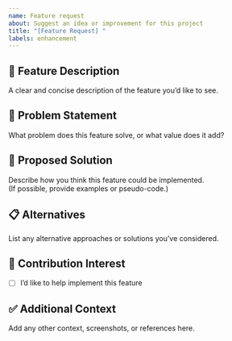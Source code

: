 ```yaml
---
name: Feature request
about: Suggest an idea or improvement for this project
title: "[Feature Request] "
labels: enhancement
---
```


## 📝 Feature Description
A clear and concise description of the feature you’d like to see.

## 🤔 Problem Statement
What problem does this feature solve, or what value does it add?

## 🚀 Proposed Solution
Describe how you think this feature could be implemented.  
(If possible, provide examples or pseudo-code.)

## 📋 Alternatives
List any alternative approaches or solutions you’ve considered.

## 🙋 Contribution Interest
- [ ] I’d like to help implement this feature

## ✅ Additional Context
Add any other context, screenshots, or references here.